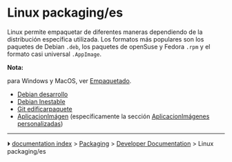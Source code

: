 # Linux packaging/es
Linux permite empaquetar de diferentes maneras dependiendo de la distribución específica utilizada. Los formatos más populares son los paquetes de Debian `.deb`, los paquetes de openSuse y Fedora `.rpm` y el formato casi universal `.AppImage`.


**Nota:**

para Windows y MacOS, ver [Empaquetado](Packaging/es.md).

-   [Debian desarrollo](Debian_development/es.md)
-   [Debian Inestable](Debian_Unstable/es.md)
-   [Git edificarpaquete](Git_buildpackage/es.md)
-   [AplicacionImágen](AppImage/es.md) (específicamente la sección [AplicacionImágenes personalizadas](AppImage/es#AplicacionImágenes_personalizadas.md))



---
⏵ [documentation index](../README.md) > [Packaging](Category_Packaging.md) > [Developer Documentation](Category_Developer%20Documentation.md) > Linux packaging/es
